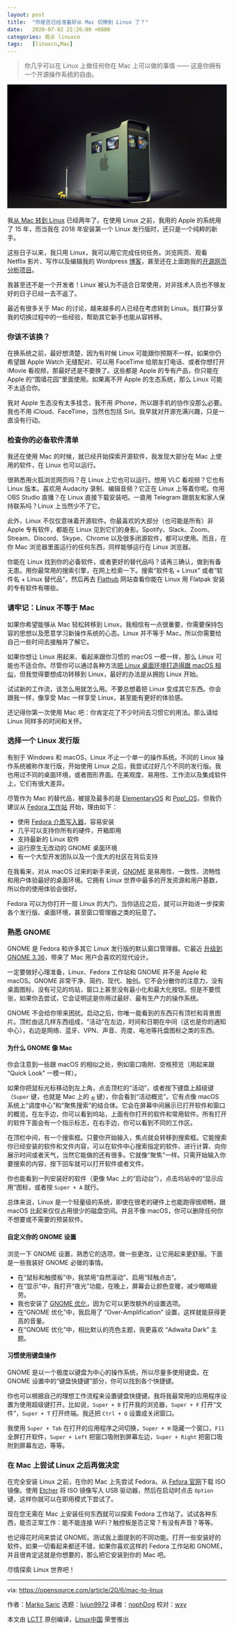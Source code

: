 ```yaml
---
layout: post
title:	"你是否已经准备好从 Mac 切换到 Linux 了？"
date:	2020-07-02 22:26:00 +0800 
categories:	观点 linuxcn 
tags:	[linuxcn,Mac]
---
```




> 
> 你几乎可以在 Linux 上做任何你在 Mac 上可以做的事情 —— 这是你拥有一个开源操作系统的自由。
> 
> 
> 


![](/Asserts/Images/album/202007/02/222534g8bdabsllplnzl6c.jpg)


我[从 Mac 转到 Linux](https://markosaric.com/linux/) 已经两年了。在使用 Linux 之前，我用的 Apple 的系统用了 15 年，而当我在 2018 年安装第一个 Linux 发行版时，还只是一个纯粹的新手。


这些日子以来，我只用 Linux，我可以用它完成任何任务。浏览网页、观看 Netflix 影片、写作以及编辑我的 Wordpress [博客](https://markosaric.com/how-start-blog/)，甚至还在上面跑我的[开源网页分析项目](https://plausible.io/open-source-website-analytics)。


我甚至还不是一个开发者！Linux 被认为不适合日常使用，对非技术人员也不够友好的日子已经一去不返了。


最近有很多关于 Mac 的讨论，越来越多的人已经在考虑转到 Linux。我打算分享我的切换过程中的一些经验，帮助其它新手也能从容转移。


### 你该不该换？


在换系统之前，最好想清楚，因为有时候 Linux 可能跟你预期不一样。如果你仍希望跟 Apple Watch 无缝配对、可以用 FaceTime 给朋友打电话、或者你想打开 iMovie 看视频，那最好还是不要换了。这些都是 Apple 的专有产品，你只能在 Apple 的“围墙花园”里面使用。如果离不开 Apple 的生态系统，那么 Linux 可能不太适合你。


我对 Apple 生态没有太多挂念，我不用 iPhone，所以跟手机的协作没那么必要。我也不用 iCloud、FaceTime，当然也包括 Siri。我早就对开源充满兴趣，只是一直没有行动。


### 检查你的必备软件清单


我还在使用 Mac 的时候，就已经开始探索开源软件，我发现大部分在 Mac 上使用的软件，在 Linux 也可以运行。


很熟悉用火狐浏览网页吗？在 Linux 上它也可以运行。想用 VLC 看视频？它也有 Linux 版本。喜欢用 Audacity 录制、编辑音频？它正在 Linux 上等着你呢。你用 OBS Studio 直播？在 Linux 直接下载安装吧。一直用 Telegram 跟朋友和家人保持联系吗？Linux 上当然少不了它。


此外，Linux 不仅仅意味着开源软件。你最喜欢的大部分（也可能是所有）非 Apple 专有软件，都能在 Linux 见到它们的身影。Spotify、Slack、Zoom、Stream、Discord、Skype、Chrome 以及很多闭源软件，都可以使用。而且，在你 Mac 浏览器里面运行的任何东西，同样能够运行在 Linux 浏览器。


你能在 Linux 找到你的必备软件，或者更好的替代品吗？请再三确认，做到有备无患。用你最常用的搜索引擎，在网上检索一下。搜索“软件名 + Linux” 或者“软件名 + Linux 替代品”，然后再去 [Flathub](https://flathub.org/apps) 网站查看你能在 Linux 用 Flatpak 安装的专有软件有哪些。


### 请牢记：Linux 不等于 Mac


如果你希望能够从 Mac 轻松转移到 Linux，我相信有一点很重要，你需要保持包容的思想以及愿意学习新操作系统的心态。Linux 并不等于 Mac，所以你需要给自己一些时间去接触并了解它。


如果你想让 Linux 用起来、看起来跟你习惯的 macOS 一模一样，那么 Linux 可能也不适合你。尽管你可以通过各种方法[把 Linux 桌面环境打造得跟 macOS 相似](/article-12361-1.html)，但我觉得要想成功转移到 Linux，最好的办法是从拥抱 Linux 开始。


试试新的工作流，该怎么用就怎么用。不要总想着把 Linux 变成其它东西。你会跟我一样，像享受 Mac 一样享受 Linux，甚至能有更好的体验感。


还记得你第一次使用 Mac 吧：你肯定花了不少时间去习惯它的用法。那么请给 Linux 同样多的时间和关怀。


### 选择一个 Linux 发行版


有别于 Windows 和 macOS，Linux 不止一个单一的操作系统。不同的 Linux 操作系统被称作发行版，开始使用 Linux 之后，我尝试过好几个不同的发行版。我也用过不同的桌面环境，或者图形界面。在美观度、易用性、工作流以及集成软件上，它们有很大差异。


尽管作为 Mac 的替代品，被提及最多的是 [ElementaryOS](https://opensource.com/article/20/2/macbook-linux-elementary) 和 [Pop!\_OS](https://support.system76.com/articles/pop-basics/)，但我仍建议从 [Fedora 工作站](https://getfedora.org/) 开始，理由如下：


* 使用 [Fedora 介质写入器](https://getfedora.org/en/workstation/download/)，容易安装
* 几乎可以支持你所有的硬件，开箱即用
* 支持最新的 Linux 软件
* 运行原生无改动的 GNOME 桌面环境
* 有一个大型开发团队以及一个庞大的社区在背后支持


在我看来，对从 macOS 过来的新手来说，[GNOME](https://www.gnome.org/) 是易用性、一致性、流畅性和用户体验最好的桌面环境。它拥有 Linux 世界中最多的开发资源和用户基数，所以你的使用体验会很好。


Fedora 可以为你打开一扇 Linux 的大门，当你适应之后，就可以开始进一步探索各个发行版、桌面环境，甚至窗口管理器之类的玩意了。


### 熟悉 GNOME


GNOME 是 Fedora 和许多其它 Linux 发行版的默认窗口管理器。它最近 [升级到 GNOME 3.36](https://www.gnome.org/news/2020/03/gnome-3-36-released/)，带来了 Mac 用户会喜欢的现代设计。


一定要做好心理准备，Linux、Fedora 工作站和 GNOME 并不是 Apple 和 macOS。GNOME 非常干净、简约、现代、独创。它不会分散你的注意力，没有桌面图标，没有可见的坞站，窗口上甚至没有最小化和最大化按钮。但是不要慌张，如果你去尝试，它会证明这是你用过最好、最有生产力的操作系统。


GNOME 不会给你带来困扰。启动之后，你唯一能看到的东西只有顶栏和背景图片。顶栏由这几样东西组成，“活动”在左边，时间和日期在中间（这也是你的通知中心），右边是网络、蓝牙、VPN、声音、亮度、电池等托盘图标之类的东西。


#### 为什么 GNOME 像 Mac


你会注意到一些跟 macOS 的相似之处，例如窗口吸附、空格预览（用起来跟 “Quick Look” 一模一样）。


如果你把鼠标光标移动到左上角，点击顶栏的“活动”，或者按下键盘上超级键（`Super` 键，也就是 Mac 上的 `ஐ` 键），你会看到“活动概览”。它有点像 macOS 系统上“调度中心”和“聚焦搜索”的结合体。它会在屏幕中间展示已打开软件和窗口的概览。在左手边，你可以看到坞站，上面有你打开的软件和常用软件。所有打开的软件下面会有一个指示标志，在右手边，你可以看到不同的工作区。


在顶栏中间，有一个搜索框。只要你开始输入，焦点就会转移到搜索框。它能搜索你已经安装的软件和文件内容，可以在软件中心搜索指定的软件、进行计算、向你展示时间或者天气，当然它能做的还有很多。它就像“聚焦”一样。只需开始输入你要搜索的内容，按下回车就可以打开软件或者文件。


你也能看到一列安装好的软件（更像 Mac 上的“启动台”），点击坞站中的“显示应用”图标，或者按 `Super + A` 就行。


总体来说，Linux 是一个轻量级的系统，即使在很老的硬件上也能跑得很顺畅，跟 macOS 比起来仅仅占用很少的磁盘空间。并且不像 macOS，你可以删除任何你不想要或不需要的预装软件。


#### 自定义你的 GNOME 设置


浏览一下 GNOME 设置，熟悉它的选项，做一些更改，让它用起来更舒服。下面是一些我装好 GNOME 必做的事情。


* 在“鼠标和触摸板”中，我禁用“自然滚动”、启用“轻触点击”。
* 在“显示”中，我打开“夜光”功能，在晚上，屏幕会让颜色变暖，减少眼睛疲劳。
* 我也安装了 [GNOME 优化](https://wiki.gnome.org/Apps/Tweaks)，因为它可以更改额外的设置选项。
* 在“GNOME 优化”中，我启用了 “Over-Amplification” 设置，这样就能获得更高的音量。
* 在“GNOME 优化”中，相比默认的亮色主题，我更喜欢 “Adwaita Dark” 主题。


#### 习惯使用键盘操作


GNOME 是以一个极度以键盘为中心的操作系统，所以尽量多使用键盘。在 GNOME 设置中的“键盘快捷键”部分，你可以找到各个快捷键。


你也可以根据自己的理想工作流程来设置键盘快捷键。我将我最常用的应用程序设置为使用超级键打开。比如说，`Super + B` 打开我的浏览器，`Super + F` 打开“文件”，`Super + T` 打开终端。我还把 `Ctrl + Q` 设置成关闭窗口。


我使用 `Super + Tab` 在打开的应用程序之间切换，`Super + H` 隐藏一个窗口，`F11` 全屏打开软件，`Super + Left` 把窗口吸附到屏幕左边，`Super + Right` 把窗口吸附到屏幕左边，等等。


### 在 Mac 上尝试 Linux 之后再做决定


在完全安装 Linux 之前，在你的 Mac 上先尝试 Fedora。从 [Fefora 官网](https://getfedora.org/en/workstation/download/)下载 ISO 镜像。使用 [Etcher](https://www.balena.io/etcher/) 将 ISO 镜像写入 USB 驱动器，然后在启动时点击 `Option` 键，这样你就可以在即用模式下尝试了。


现在您无需在 Mac 上安装任何东西就可以探索 Fedora 工作站了。试试各种东西，能否正常工作：能不能连接 WiFi？触控板是否正常？有没有声音？等等。


也记得花时间来尝试 GNOME。测试我上面提到的不同功能。打开一些安装好的软件。如果一切看起来都还不错，如果你喜欢这样的 Fedora 工作站和 GNOME，并且很肯定这就是你想要的，那么把它安装到你的 Mac 吧。


尽情探索 Linux 世界吧！




---


via: <https://opensource.com/article/20/6/mac-to-linux>


作者：[Marko Saric](https://opensource.com/users/markosaric) 选题：[lujun9972](https://github.com/lujun9972) 译者：[nophDog](https://github.com/nophDog) 校对：[wxy](https://github.com/wxy)


本文由 [LCTT](https://github.com/LCTT/TranslateProject) 原创编译，[Linux中国](https://linux.cn/) 荣誉推出
